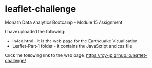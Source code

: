 # leaflet-challenge
Monash Data Analytics Bootcamp - Module 15 Assignment 

I have uploaded the following:
  - index.html - it is the web page for the Earthquake Visualisation
  - Leaflet-Part-1 folder - it contains the JavaScript and css file

Click the following link to the web page: https://roy-ip.github.io/leaflet-challenge/
